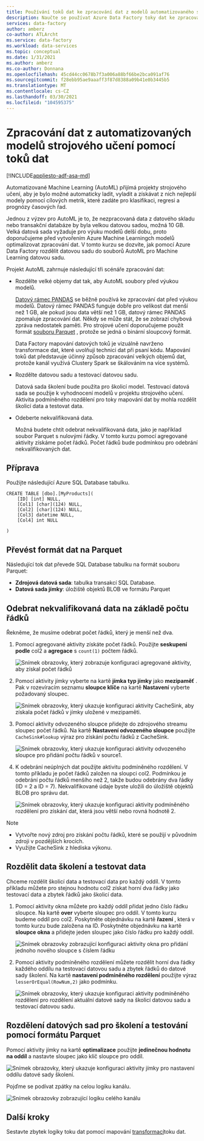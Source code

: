```yaml
---
title: Používání toků dat ke zpracování dat z modelů automatizovaného strojového učení (AutoML)
description: Naučte se používat Azure Data Factory toky dat ke zpracování dat z modelů automatizovaného strojového učení (AutoML).
services: data-factory
author: amberz
co-author: ATLArcht
ms.service: data-factory
ms.workload: data-services
ms.topic: conceptual
ms.date: 1/31/2021
ms.author: amberz
ms.co-author: Donnana
ms.openlocfilehash: 45cd44cc0678b7f3a006a88bf66be2bca091af76
ms.sourcegitcommit: f28ebb95ae9aaaff3f87d8388a09b41e0b3445b5
ms.translationtype: MT
ms.contentlocale: cs-CZ
ms.lasthandoff: 03/30/2021
ms.locfileid: "104595375"
---
```

# <a name="process-data-from-automated-machine-learning-models-by-using-data-flows"></a>Zpracování dat z automatizovaných modelů strojového učení pomocí toků dat

[!INCLUDE[appliesto-adf-asa-md](includes/appliesto-adf-asa-md.md)]

Automatizované Machine Learning (AutoML) přijímá projekty strojového učení, aby je bylo možné automaticky ladit, vyladit a získávat z nich nejlepší modely pomocí cílových metrik, které zadáte pro klasifikaci, regresi a prognózy časových řad.

Jednou z výzev pro AutoML je to, že nezpracovaná data z datového skladu nebo transakční databáze by byla velkou datovou sadou, možná 10 GB. Velká datová sada vyžaduje pro výuku modelů delší dobu, proto doporučujeme před vytvořením Azure Machine Learningch modelů optimalizovat zpracování dat. V tomto kurzu se dozvíte, jak pomocí Azure Data Factory rozdělit datovou sadu do souborů AutoML pro Machine Learning datovou sadu.

Projekt AutoML zahrnuje následující tři scénáře zpracování dat:

* Rozdělte velké objemy dat tak, aby AutoML soubory před výukou modelů.

     [Datový rámec PANDAS](https://pandas.pydata.org/pandas-docs/stable/getting_started/overview.html) se běžně používá ke zpracování dat před výukou modelů. Datový rámec PANDAS funguje dobře pro velikost dat menší než 1 GB, ale pokud jsou data větší než 1 GB, datový rámec PANDAS zpomaluje zpracování dat. Někdy se může stát, že se zobrazí chybová zpráva nedostatek paměti. Pro strojové učení doporučujeme použít formát [souboru Parquet](https://parquet.apache.org/) , protože se jedná o binární sloupcový formát.
    
     Data Factory mapování datových toků je vizuálně navrženo transformace dat, které uvolňují technici dat při psaní kódu. Mapování toků dat představuje účinný způsob zpracování velkých objemů dat, protože kanál využívá Clustery Spark se škálováním na více systémů.

* Rozdělte datovou sadu a testovací datovou sadu.
    
    Datová sada školení bude použita pro školicí model. Testovací datová sada se použije k vyhodnocení modelů v projektu strojového učení. Aktivita podmíněného rozdělení pro toky mapování dat by mohla rozdělit školicí data a testovat data.

* Odeberte nekvalifikovaná data.

    Možná budete chtít odebrat nekvalifikovaná data, jako je například soubor Parquet s nulovými řádky. V tomto kurzu pomocí agregované aktivity získáme počet řádků. Počet řádků bude podmínkou pro odebrání nekvalifikovaných dat.

## <a name="preparation"></a>Příprava

Použijte následující Azure SQL Database tabulku.

```
CREATE TABLE [dbo].[MyProducts](
    [ID] [int] NULL,
    [Col1] [char](124) NULL,
    [Col2] [char](124) NULL,
    [Col3] datetime NULL,
    [Col4] int NULL

) 

```

## <a name="convert-data-format-to-parquet"></a>Převést formát dat na Parquet

Následující tok dat převede SQL Database tabulku na formát souboru Parquet:

- **Zdrojová datová sada**: tabulka transakcí SQL Database.
- **Datová sada jímky**: úložiště objektů BLOB ve formátu Parquet

## <a name="remove-unqualified-data-based-on-row-count"></a>Odebrat nekvalifikovaná data na základě počtu řádků

Řekněme, že musíme odebrat počet řádků, který je menší než dva.

1. Pomocí agregované aktivity získáte počet řádků. Použijte **seskupení podle** col2 a **agregace** s `count(1)` počtem řádků.

    ![Snímek obrazovky, který zobrazuje konfiguraci agregované aktivity, aby získal počet řádků](./media/scenario-dataflow-process-data-aml-models/aggregate-activity-addrowcount.png)

1. Pomocí aktivity jímky vyberte na kartě **jímka** **typ jímky** jako **mezipaměť** . Pak v rozevíracím seznamu **sloupce klíče** na kartě **Nastavení** vyberte požadovaný sloupec.

    ![Snímek obrazovky, který ukazuje konfiguraci aktivity CacheSink, aby získala počet řádků v jímky uložené v mezipaměti.](./media/scenario-dataflow-process-data-aml-models/cachesink-activity-addrowcount.png)

1. Pomocí aktivity odvozeného sloupce přidejte do zdrojového streamu sloupec počet řádků. Na kartě **Nastavení odvozeného sloupce** použijte `CacheSink#lookup` výraz pro získání počtu řádků z CacheSink.

    ![Snímek obrazovky, který ukazuje konfiguraci aktivity odvozeného sloupce pro přidání počtu řádků v source1.](./media/scenario-dataflow-process-data-aml-models/derived-column-activity-rowcount-source-1.png)

1. K odebrání neúplných dat použijte aktivitu podmíněného rozdělení. V tomto příkladu je počet řádků založen na sloupci col2. Podmínkou je odebrání počtu řádků menšího než 2, takže budou odebrány dva řádky (ID = 2 a ID = 7). Nekvalifikované údaje byste uložili do úložiště objektů BLOB pro správu dat.

    ![Snímek obrazovky, který ukazuje konfiguraci aktivity podmíněného rozdělení pro získání dat, která jsou větší nebo rovná hodnotě 2.](./media/scenario-dataflow-process-data-aml-models/conditionalsplit-greater-or-equal-than-2.png)

> [!NOTE]
>    * Vytvořte nový zdroj pro získání počtu řádků, které se použijí v původním zdroji v pozdějších krocích.
>    * Využijte CacheSink z hlediska výkonu.

## <a name="split-training-data-and-test-data"></a>Rozdělit data školení a testovat data

Chceme rozdělit školicí data a testovací data pro každý oddíl. V tomto příkladu můžete pro stejnou hodnotu col2 získat horní dva řádky jako testovací data a zbytek řádků jako školicí data.

1. Pomocí aktivity okna můžete pro každý oddíl přidat jedno číslo řádku sloupce. Na kartě **over** vyberte sloupec pro oddíl. V tomto kurzu budeme oddíl pro col2. Poskytněte objednávku na kartě **řazení** , která v tomto kurzu bude založena na ID. Poskytněte objednávku na kartě **sloupce okna** a přidejte jeden sloupec jako číslo řádku pro každý oddíl.

    ![Snímek obrazovky zobrazující konfiguraci aktivity okna pro přidání jednoho nového sloupce s číslem řádku](./media/scenario-dataflow-process-data-aml-models/window-activity-add-row-number.png)

1. Pomocí aktivity podmíněného rozdělení můžete rozdělit horní dva řádky každého oddílu na testovací datovou sadu a zbytek řádků do datové sady školení. Na kartě **nastavení podmíněného rozdělení** použijte výraz `lesserOrEqual(RowNum,2)` jako podmínku.

    ![Snímek obrazovky, který ukazuje konfiguraci aktivity podmíněného rozdělení pro rozdělení aktuální datové sady na školicí datovou sadu a testovací datovou sadu.](./media/scenario-dataflow-process-data-aml-models/split-training-dataset-test-dataset.png)

## <a name="partition-the-training-and-test-datasets-with-parquet-format"></a>Rozdělení datových sad pro školení a testování pomocí formátu Parquet

Pomocí aktivity jímky na kartě **optimalizace** použijte **jedinečnou hodnotu na oddíl** a nastavte sloupec jako klíč sloupce pro oddíl.

![Snímek obrazovky, který ukazuje konfiguraci aktivity jímky pro nastavení oddílu datové sady školení.](./media/scenario-dataflow-process-data-aml-models/partition-training-dataset-sink.png)

Pojďme se podívat zpátky na celou logiku kanálu.

![Snímek obrazovky zobrazující logiku celého kanálu](./media/scenario-dataflow-process-data-aml-models/entire-pipeline.png)

## <a name="next-steps"></a>Další kroky

Sestavte zbytek logiky toku dat pomocí mapování [transformací](concepts-data-flow-overview.md)toku dat.
